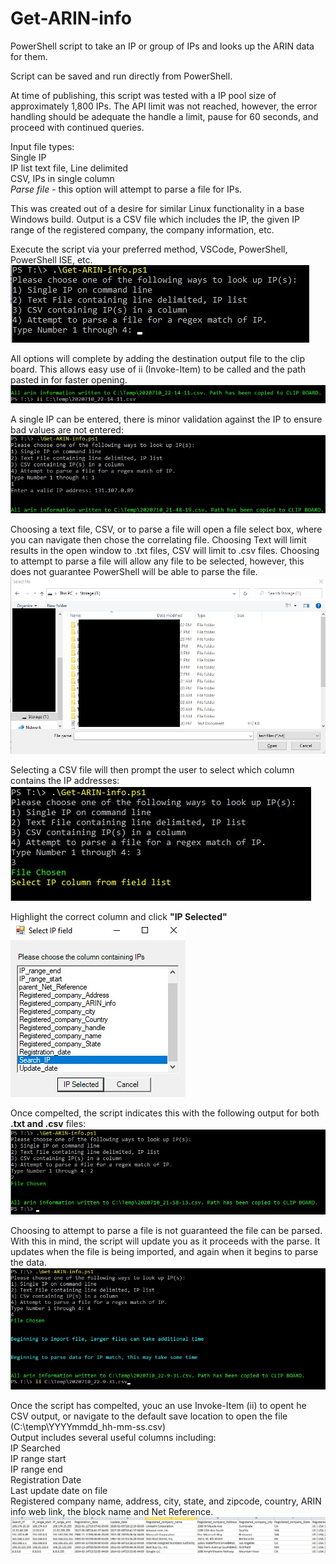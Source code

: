 # Get-ARIN-info
PowerShell script to take an IP or group of IPs and looks up the ARIN data for them. 

Script can be saved and run directly from PowerShell.

At time of publishing, this script was tested with a IP pool size of approximately 1,800 IPs. The API limit was not reached, however, the error handling should be adequate the handle a limit, pause for 60 seconds, and proceed with continued queries. 

Input file types:
<br />  Single IP
<br />  IP list text file, Line delimited
<br />  CSV, IPs in single column
<br />  *Parse file* - this option will attempt to parse a file for IPs.

This was created out of a desire for similar Linux functionality in a base Windows build. Output is a CSV file which includes the IP, the given IP range of the registered company, the company information, etc.


Execute the script via your preferred method, VSCode, PowerShell, PowerShell ISE, etc. 
<br /><img src='https://github.com/SelectFromT/Get-ARIN-info/blob/master/SampleData/InputChoice.jpg'>

All options will complete by adding the destination output file to the clip board. This allows easy use of ii (Invoke-Item) to be called and the path pasted in for faster opening. 
<br /><img src='https://github.com/SelectFromT/Get-ARIN-info/blob/master/SampleData/Invoke-ItemExample.jpg'>

A single IP can be entered, there is minor validation against the IP to ensure bad values are not entered:
<br /><img src='https://github.com/SelectFromT/Get-ARIN-info/blob/master/SampleData/singleIP.jpg'>

Choosing a text file, CSV, or to parse a file will open a file select box, where you can navigate then chose the correlating file. Choosing Text will limit results in the open window to .txt files, CSV will limit to .csv files. Choosing to attempt to parse a file will allow any file to be selected, however, this does not guarantee PowerShell will be able to parse the file.
<br /><img src='https://github.com/SelectFromT/Get-ARIN-info/blob/master/SampleData/FileSelect.jpg'>

Selecting a CSV file will then prompt the user to select which column contains the IP addresses:
<br /><img src='https://github.com/SelectFromT/Get-ARIN-info/blob/master/SampleData/CSVColumnSelect1.jpg'><br />

Highlight the correct column and click <b>"IP Selected"</b>
<br /><img src='https://github.com/SelectFromT/Get-ARIN-info/blob/master/SampleData/CSVColumnSelect2.jpg'>

Once compelted, the script indicates this with the following output for both <b>.txt and .csv</b> files:
<br /><img src='https://github.com/SelectFromT/Get-ARIN-info/blob/master/SampleData/Text-CSV_LookupComplete.jpg'>

Choosing to attempt to parse a file is not guaranteed the file can be parsed. With this in mind, the script will update you as it proceeds with the parse. It updates when the file is being imported, and again when it begins to parse the data.
<br /><img src='https://github.com/SelectFromT/Get-ARIN-info/blob/master/SampleData/ParseFile.jpg'>


Once the script has compelted, youc an use Invoke-Item (ii) to opent he CSV output, or navigate to the default save location to open the file (C:\temp\YYYYmmdd_hh-mm-ss.csv)
<br />Output includes several useful columns including:
<br />IP Searched
<br />IP range start
<br />IP range end
<br />Registration Date
<br />Last update date on file
<br />Registered company name, address, city, state, and zipcode, country, ARIN info web link, the block name and Net Reference.
<br /><img src='https://github.com/SelectFromT/Get-ARIN-info/blob/master/SampleData/ExampleOutput.jpg'>

